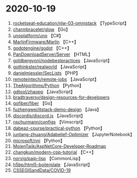 # 2020-10-19

1. [rocketseat-education/nlw-03-omnistack](https://github.com/rocketseat-education/nlw-03-omnistack) 【TypeScript】
2. [charmbracelet/glow](https://github.com/charmbracelet/glow) 【Go】
3. [unoplatform/uno](https://github.com/unoplatform/uno) 【C#】
4. [MarlinFirmware/Marlin](https://github.com/MarlinFirmware/Marlin) 【C++】
5. [godotengine/godot](https://github.com/godotengine/godot) 【C++】
6. [PanDownloadServer/Server](https://github.com/PanDownloadServer/Server) 【HTML】
7. [goldbergyoni/nodebestpractices](https://github.com/goldbergyoni/nodebestpractices) 【JavaScript】
8. [gothinkster/realworld](https://github.com/gothinkster/realworld) 【JavaScript】
9. [danielmiessler/SecLists](https://github.com/danielmiessler/SecLists) 【PHP】
10. [remoteintech/remote-jobs](https://github.com/remoteintech/remote-jobs) 【JavaScript】
11. [TheAlgorithms/Python](https://github.com/TheAlgorithms/Python) 【Python】
12. [gdtool/zhaopp](https://github.com/gdtool/zhaopp) 【JavaScript】
13. [bradtraversy/design-resources-for-developers](https://github.com/bradtraversy/design-resources-for-developers) 
14. [gofiber/fiber](https://github.com/gofiber/fiber) 【Go】
15. [fuzhengwei/itstack-demo-design](https://github.com/fuzhengwei/itstack-demo-design) 【Java】
16. [discordjs/discord.js](https://github.com/discordjs/discord.js) 【JavaScript】
17. [nschurmann/configs](https://github.com/nschurmann/configs) 【Vimscript】
18. [dabeaz-course/practical-python](https://github.com/dabeaz-course/practical-python) 【Python】
19. [juntang-zhuang/Adabelief-Optimizer](https://github.com/juntang-zhuang/Adabelief-Optimizer) 【JupyterNotebook】
20. [microsoft/nni](https://github.com/microsoft/nni) 【Python】
21. [MoienTajik/AspNetCore-Developer-Roadmap](https://github.com/MoienTajik/AspNetCore-Developer-Roadmap) 
22. [changkun/modern-cpp-tutorial](https://github.com/changkun/modern-cpp-tutorial) 【C++】
23. [norvig/paip-lisp](https://github.com/norvig/paip-lisp) 【CommonLisp】
24. [h5bp/html5-boilerplate](https://github.com/h5bp/html5-boilerplate) 【JavaScript】
25. [CSSEGISandData/COVID-19](https://github.com/CSSEGISandData/COVID-19) 
